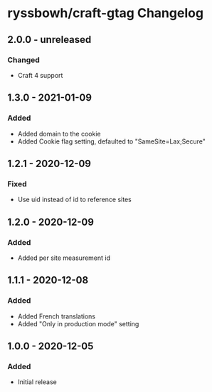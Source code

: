 # ryssbowh/craft-gtag Changelog

## 2.0.0 - unreleased
### Changed
- Craft 4 support

## 1.3.0 - 2021-01-09
### Added
- Added domain to the cookie
- Added Cookie flag setting, defaulted to "SameSite=Lax;Secure"

## 1.2.1 - 2020-12-09
### Fixed
- Use uid instead of id to reference sites

## 1.2.0 - 2020-12-09
### Added
- Added per site measurement id

## 1.1.1 - 2020-12-08
### Added
- Added French translations
- Added "Only in production mode" setting

## 1.0.0 - 2020-12-05
### Added
- Initial release